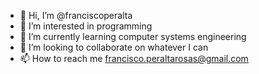 - 👋 Hi, I’m @franciscoperalta
- 👀 I’m interested in programming
- 🌱 I’m currently learning computer systems engineering
- 💞️ I’m looking to collaborate on whatever I can
- 📫 How to reach me francisco.peraltarosas@gmail.com

<!---
franciscoperalta/franciscoperalta is a ✨ special ✨ repository because its `README.md` (this file) appears on your GitHub profile.
You can click the Preview link to take a look at your changes.
--->
